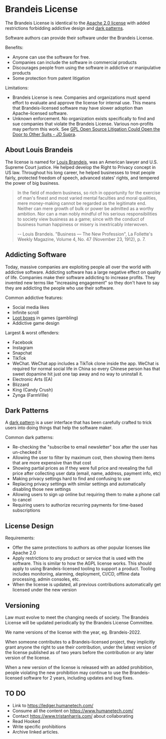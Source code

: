 # Brandeis License

The Brandeis License is identical to the
[Apache 2.0 license](https://www.apache.org/licenses/LICENSE-2.0.html)
with added restrictions forbidding addictive design and 
[dark patterns](https://en.wikipedia.org/wiki/Dark_pattern).

Software authors can provide their software under the Brandeis License.

Benefits:
- Anyone can use the software for free.
- Companies can include the software in commercial products
- Discourages people from using the software in addictive or manipulative products
- Some protection from patent litigation

Limitations:
- Brandeis License is new.
  Companies and organizations must spend effort to evaluate and approve the
  license for internal use.  This means that Brandeis-licensed software may have
  slower adoption than Apache-licensed software.
- Unknown enforcement.
  No organization exists specifically to find and sue companies that violate the Brandeis License.
  Various non-profits may perform this work.
  See [GPL Open Source Litigation Could Open the Door to Other Suits - JD Supra](https://www.jdsupra.com/legalnews/gpl-open-source-litigation-could-open-9594215/).

## About Louis Brandeis

The license is named for [Louis Brandeis](https://en.wikipedia.org/wiki/Louis_Brandeis),
was an American lawyer and U.S. Supreme Court justice.
He helped develop the Right to Privacy concept in US law.
Throughout his long career, he helped businesses to treat people fairly, protected freedom of speech,
advanced states' rights, and tempered the power of big business.

> In the field of modern business, so rich in opportunity for the exercise of man's finest and most varied mental
> faculties and moral qualities, mere money-making cannot be regarded as the legitimate end. Neither can mere growth of
> bulk or power be admitted as a worthy ambition. Nor can a man nobly mindful of his serious responsibilities to society
> view business as a game; since with the conduct of business human happiness or misery is inextricably interwoven.
>
> -- Louis Brandeis. "Business — The New Profession", La Follette's Weekly Magazine, Volume 4, No. 47 (November 23, 1912), p. 7.

## Addicting Software
Today, massive companies are exploiting people all over the world with addictive software.
Addicting software has a large negative effect on quality of life.
Companies make their software addicting to increase profits.
They invented new terms like "increasing engagement" so they don't have to say they are
addicting the people who use their software.

Common addictive features:
- Social media likes
- Infinite scroll
- [Loot boxes](https://www.tomsguide.com/us/what-are-loot-boxes-microtransactions,news-26161.html) in games (gambling)
- Addictive game design

Largest & worst offenders:
- Facebook
- Instagram
- Snapchat
- TikTok
- WeChat.  WeChat app includes a TikTok clone inside the app.
  WeChat is required for normal social life in China so every Chinese person
  has that sweet dopamine hit just one tap away and no way to uninstall it.
- Electronic Arts (EA)
- Blizzard
- King (Candy Crush)
- Zynga (FarmVille)

## Dark Patterns
A [dark pattern](https://en.wikipedia.org/wiki/Dark_pattern)
is a user interface that has been carefully crafted to trick users into doing things
that help the software maker.

Common dark patterns:
- Re-checking the "subscribe to email newsletter" box after the user has un-checked it
- Allowing the user to filter by maximum cost, then showing them items that
  are more expensive than that cost
- Showing partial prices as if they were full price and revealing the full
  price after collecting user data (email, name, address, payment info, etc)
- Making privacy settings hard to find and confusing to use
- Replacing privacy settings with similar settings and automatically disabling those new settings
- Allowing users to sign up online but requiring them to make a phone call to cancel
- Requiring users to authorize recurring payments for time-based subscriptions

## License Design
Requirements:
- Offer the same protections to authors as other popular licenses like Apache 2.0
- Apply restrictions to any product or service that is used with the software.
  This is similar to how the AGPL license works. 
  This should apply to using Brandeis-licensed tooling to support a product.
  Tooling includes monitoring, alarming, deployment, CI/CD, offline data processing, admin consoles, etc.
- When the license is updated, all previous contributions automatically get licensed under the new version

## Versioning
Law must evolve to meet the changing needs of society.
The Brandeis License will be updated periodically by the Brandeis License Committee.

We name versions of the license with the year, eg. Brandeis-2022.

When someone contributes to a Brandeis-licensed project,
they implicitly grant anyone the right to use their contribution,
under the latest version of the license published as of two years before the contribution
or any later version of the license.

When a new version of the license is released with an added prohibition,
people violating the new prohibition may continue to use the Brandeis-licensed
software for 2 years, including updates and bug fixes.

## TO DO
- Link to https://ledger.humanetech.com/
- Consume all the content on https://www.humanetech.com/
- Contact https://www.tristanharris.com/ about collaborating
- Read Hooked
- Write specific prohibitions
- Archive linked articles.
